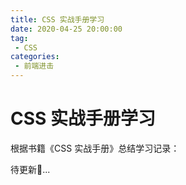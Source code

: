 ```yaml
---
title: CSS 实战手册学习
date: 2020-04-25 20:00:00
tag:
 - CSS
categories:
 - 前端进击
---
```

# CSS 实战手册学习
根据书籍《CSS 实战手册》总结学习记录：

<CustomImage src='/growth-record/base/css/cssshizhanshouce.png' />

待更新🚀...
